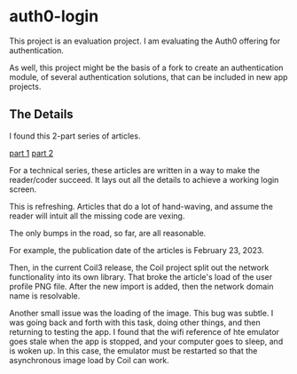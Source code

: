 # auth0-login

This project is an evaluation project. I am evaluating the Auth0 offering for authentication.

As well, this project might be the basis of a fork to create an authentication module,
of several authentication solutions, that can be included in new app projects.

## The Details

I found this 2-part series of articles.

[part 1](https://auth0.com/blog/android-authentication-jetpack-compose-part-1/)
[part 2](https://auth0.com/blog/android-authentication-jetpack-compose-part-2/)

For a technical series, these articles are written in a way to make the reader/coder
succeed. It lays out all the details to achieve a working login screen.

This is refreshing. Articles that do a lot of hand-waving, and assume the reader will intuit
all the missing code are vexing.

The only bumps in the road, so far, are all reasonable.

For example, the publication date of the articles is February 23, 2023.

Then, in the current Coil3 release, the Coil project split out the network functionality into its
own library. That broke the article's load of the user profile PNG file. After the new import is
added, then the network domain name is resolvable.

Another small issue was the loading of the image. This bug was subtle. I was going back and forth
with this task, doing other things, and then returning to testing the app. I found that the wifi
reference of hte emulator goes stale when the app is stopped, and your computer goes to sleep, and
is woken up. In this case, the emulator must be restarted so that the asynchronous image load by
Coil can work.

